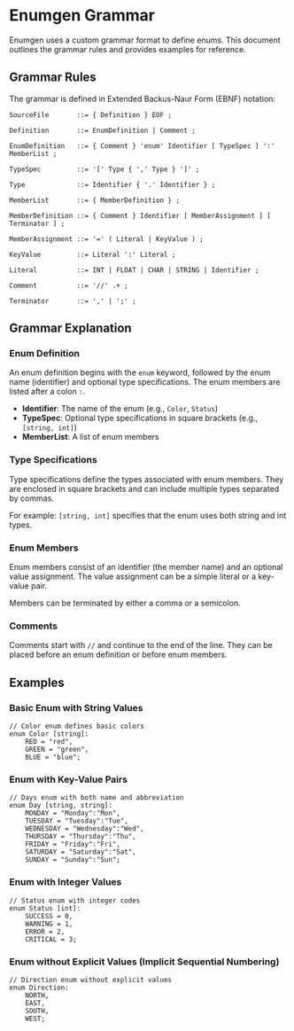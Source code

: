 # Enumgen Grammar

Enumgen uses a custom grammar format to define enums. This document outlines the grammar rules and provides examples for reference.

## Grammar Rules

The grammar is defined in Extended Backus-Naur Form (EBNF) notation:

```ebnf
SourceFile       ::= { Definition } EOF ;

Definition       ::= EnumDefinition | Comment ;

EnumDefinition   ::= { Comment } 'enum' Identifier [ TypeSpec ] ':' MemberList ;

TypeSpec         ::= '[' Type { ',' Type } ']' ;

Type             ::= Identifier { '.' Identifier } ;

MemberList       ::= { MemberDefinition } ;

MemberDefinition ::= { Comment } Identifier [ MemberAssignment ] [ Terminator ] ;

MemberAssignment ::= '=' ( Literal | KeyValue ) ;

KeyValue         ::= Literal ':' Literal ;

Literal          ::= INT | FLOAT | CHAR | STRING | Identifier ;

Comment          ::= '//' .+ ;

Terminator       ::= ',' | ';' ;
```

## Grammar Explanation

### Enum Definition

An enum definition begins with the `enum` keyword, followed by the enum name (identifier) and optional type specifications. The enum members are listed after a colon `:`.

- **Identifier**: The name of the enum (e.g., `Color`, `Status`)
- **TypeSpec**: Optional type specifications in square brackets (e.g., `[string, int]`)
- **MemberList**: A list of enum members

### Type Specifications

Type specifications define the types associated with enum members. They are enclosed in square brackets and can include multiple types separated by commas.

For example: `[string, int]` specifies that the enum uses both string and int types.

### Enum Members

Enum members consist of an identifier (the member name) and an optional value assignment. The value assignment can be a simple literal or a key-value pair.

Members can be terminated by either a comma or a semicolon.

### Comments

Comments start with `//` and continue to the end of the line. They can be placed before an enum definition or before enum members.

## Examples

### Basic Enum with String Values

```
// Color enum defines basic colors
enum Color [string]:
    RED = "red",
    GREEN = "green",
    BLUE = "blue";
```

### Enum with Key-Value Pairs

```
// Days enum with both name and abbreviation
enum Day [string, string]:
    MONDAY = "Monday":"Mon",
    TUESDAY = "Tuesday":"Tue",
    WEDNESDAY = "Wednesday":"Wed",
    THURSDAY = "Thursday":"Thu",
    FRIDAY = "Friday":"Fri",
    SATURDAY = "Saturday":"Sat",
    SUNDAY = "Sunday":"Sun";
```

### Enum with Integer Values

```
// Status enum with integer codes
enum Status [int]:
    SUCCESS = 0,
    WARNING = 1,
    ERROR = 2,
    CRITICAL = 3;
```

### Enum without Explicit Values (Implicit Sequential Numbering)

```
// Direction enum without explicit values
enum Direction:
    NORTH,
    EAST,
    SOUTH,
    WEST;
```
